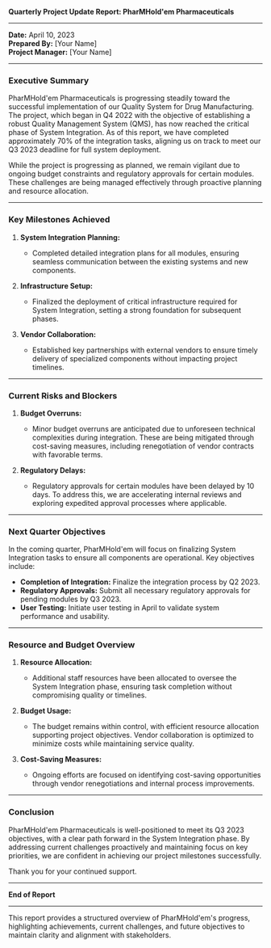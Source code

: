 

**Quarterly Project Update Report: PharMHold'em Pharmaceuticals**

---

**Date:** April 10, 2023  
**Prepared By:** [Your Name]  
**Project Manager:** [Your Name]

---

### Executive Summary

PharMHold'em Pharmaceuticals is progressing steadily toward the successful implementation of our Quality System for Drug Manufacturing. The project, which began in Q4 2022 with the objective of establishing a robust Quality Management System (QMS), has now reached the critical phase of System Integration. As of this report, we have completed approximately 70% of the integration tasks, aligning us on track to meet our Q3 2023 deadline for full system deployment.

While the project is progressing as planned, we remain vigilant due to ongoing budget constraints and regulatory approvals for certain modules. These challenges are being managed effectively through proactive planning and resource allocation.

---

### Key Milestones Achieved

1. **System Integration Planning:**  
   - Completed detailed integration plans for all modules, ensuring seamless communication between the existing systems and new components.
   
2. **Infrastructure Setup:**  
   - Finalized the deployment of critical infrastructure required for System Integration, setting a strong foundation for subsequent phases.

3. **Vendor Collaboration:**  
   - Established key partnerships with external vendors to ensure timely delivery of specialized components without impacting project timelines.

---

### Current Risks and Blockers

1. **Budget Overruns:**  
   - Minor budget overruns are anticipated due to unforeseen technical complexities during integration. These are being mitigated through cost-saving measures, including renegotiation of vendor contracts with favorable terms.

2. **Regulatory Delays:**  
   - Regulatory approvals for certain modules have been delayed by 10 days. To address this, we are accelerating internal reviews and exploring expedited approval processes where applicable.

---

### Next Quarter Objectives

In the coming quarter, PharMHold'em will focus on finalizing System Integration tasks to ensure all components are operational. Key objectives include:

- **Completion of Integration:** Finalize the integration process by Q2 2023.
- **Regulatory Approvals:** Submit all necessary regulatory approvals for pending modules by Q3 2023.
- **User Testing:** Initiate user testing in April to validate system performance and usability.

---

### Resource and Budget Overview

1. **Resource Allocation:**  
   - Additional staff resources have been allocated to oversee the System Integration phase, ensuring task completion without compromising quality or timelines.

2. **Budget Usage:**  
   - The budget remains within control, with efficient resource allocation supporting project objectives. Vendor collaboration is optimized to minimize costs while maintaining service quality.

3. **Cost-Saving Measures:**  
   - Ongoing efforts are focused on identifying cost-saving opportunities through vendor renegotiations and internal process improvements.

---

### Conclusion

PharMHold'em Pharmaceuticals is well-positioned to meet its Q3 2023 objectives, with a clear path forward in the System Integration phase. By addressing current challenges proactively and maintaining focus on key priorities, we are confident in achieving our project milestones successfully.

Thank you for your continued support.

---

**End of Report**

--- 

This report provides a structured overview of PharMHold'em's progress, highlighting achievements, current challenges, and future objectives to maintain clarity and alignment with stakeholders.